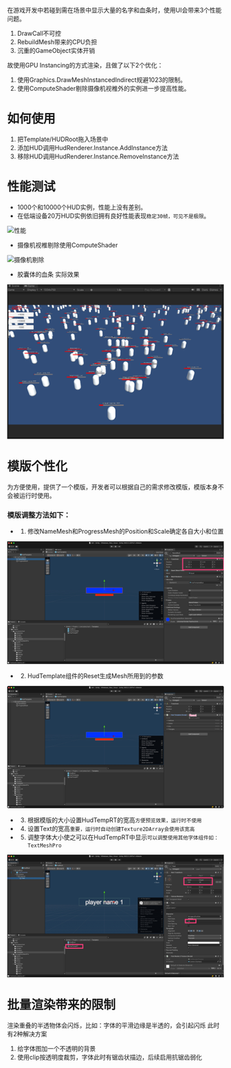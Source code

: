 在游戏开发中若碰到需在场景中显示大量的名字和血条时，使用UI会带来3个性能问题。
1. DrawCall不可控
2. RebuildMesh带来的CPU负担
3. 沉重的GameObject实体开销

故使用GPU Instancing的方式渲染，且做了以下2个优化：
1. 使用Graphics.DrawMeshInstancedIndirect规避1023的限制。
2. 使用ComputeShader剔除摄像机视椎外的实例进一步提高性能。

# 如何使用
1. 把Template/HUDRoot拖入场景中
2. 添加HUD调用HudRenderer.Instance.AddInstance方法
3. 移除HUD调用HudRenderer.Instance.RemoveInstance方法

# 性能测试
- 1000个和10000个HUD实例，性能上没有差别。
- 在低端设备20万HUD实例依旧拥有良好性能表现`稳定30帧，可见不是极限`。

![性能](img/performance.gif)

- 摄像机视椎剔除使用ComputeShader

![摄像机剔除](img/frustumCulling.gif)

- 胶囊体的血条 实际效果

![摄像机剔除](img/blood.gif)

# 模版个性化
为方便使用，提供了一个模版，开发者可以根据自己的需求修改模版，模版本身不会被运行时使用。
### 模版调整方法如下：
- 1. 修改NameMesh和ProgressMesh的Position和Scale确定各自大小和位置

![第一步](img/hudTemplate.jpg)

- 2. HudTemplate组件的Reset生成Mesh所用到的参数

![第二部步](img/hudTemplate2.jpg)

- 3. 根据模版的大小设置HudTempRT的宽高`方便预览效果，运行时不使用`
- 4. 设置Text的宽高`重要，运行时自动创建Texture2DArray会使用该宽高`
- 5. 调整字体大小使之可以在HudTempRT中显示`可以调整使用其他字体组件如：TextMeshPro`

![第三部步](img/hudRoot.jpg)

# 批量渲染带来的限制
渲染重叠的半透物体会闪烁，比如：字体的平滑边缘是半透的，会引起闪烁
此时有2种解决方案
1. 给字体图加一个不透明的背景 
2. 使用clip按透明度裁剪，字体此时有锯齿状描边，后续启用抗锯齿弱化
